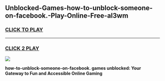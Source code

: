 
## Unblocked-Games-how-to-unblock-someone-on-facebook.-Play-Online-Free-al3wm
<h3>
<a href="https://premium76.site?title=how-to-unblock-someone-on-facebook.&ref=26A">CLICK TO PLAY</a></h3>
<hr>

<h3>
<a href="https://premium76.site?title=how-to-unblock-someone-on-facebook.&ref=26A">CLICK 2 PLAY</a>
  
</h3>

<a href="https://premium76.site?title=how-to-unblock-someone-on-facebook.&ref=26A"><img src="https://clearcache.store/games.png"></a>


**how-to-unblock-someone-on-facebook. games unblocked: Your Gateway to Fun and Accessible Online Gaming**
